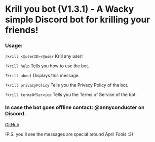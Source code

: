 # Krill you bot (V1.3.1) - A Wacky simple Discord bot for krilling your friends!

### Usage:

`/krill <@userID>/@user` Krill any user!

`?krill help` Tells you how to use the bot.

`?krill about` Displays this message.

`?krill privacyPolicy` Tells you the Privacy Policy of the bot.

`?krill termsOfService` Tells you the Terms of Service of the bot.

### In case the bot goes offline contact: @annyconducter on Discord.

[GitHub](https://github.com/gameygu-0213/KrillYouBot)

(P.S. you'll see the messages are special around April Fools :3)